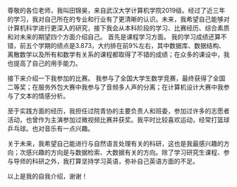 尊敬的各位老师，我叫田锦昊，来自武汉大学计算机学院2019级。经过了近三年的学习，我对自己所在的专业和行业有了更清晰的认识。未来，我希望自己能够对计算机科学进行更深入的研究，接下我会从本科阶段的学习、比赛经历、综合素质和对未来的期望四个方面介绍自己。
首先是课程学习方面。
我的学习成绩还算不错，前五个学期的绩点是3.873，大约排在前9%左右，其中数据库、数据结构、离散数学以及所有和数学有关系的课程都取得了不错的成绩；在众多的课设中，我也提高了自己的用手能力。

接下来介绍一下我参加的比赛。
我参与了全国大学生数学竞赛，最终获得了全国二等奖；在服务外包大赛中我参与了音频多人声的分离；在计算机设计大赛中我参与了文本的情感分析。

至于实践方面的经历，我担任过院青协的主要负责人和班委，参加过许多的志愿者活动，也曾作为主演参加过微视频比赛并获奖。我平时比较喜欢运动，经常打篮球乒乓球。也对音乐有一点兴趣。 

关于未来，我希望自己能进行与自然语言处理有关的科研，这也是我最感兴趣的方向；次感兴趣的方向是与数据检索、大数据有关的方向。除了学习研究生课程、参与导师的科研之外，我打算坚持学习英语，弥补自己英语方面的不足。

以上是我的自我介绍，谢谢！

